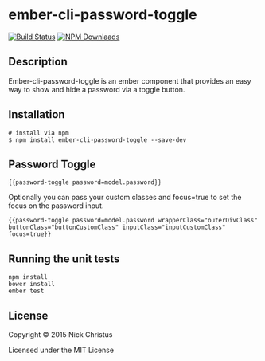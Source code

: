 # ember-cli-password-toggle

[![Build Status][]](https://travis-ci.org/nchristus/ember-cli-password-toggle)
[![NPM Downlaads](https://img.shields.io/npm/dm/ember-cli-password-toggle.svg)](https://www.npmjs.org/package/ember-cli-password-toggle)

## Description
Ember-cli-password-toggle is an ember component that provides an easy way to show and hide a password via a toggle button.

## Installation
```
# install via npm
$ npm install ember-cli-password-toggle --save-dev
```

## Password Toggle

```
{{password-toggle password=model.password}}
```

Optionally you can pass your custom classes and focus=true to set the focus on the password input.

```
{{password-toggle password=model.password wrapperClass="outerDivClass" buttonClass="buttonCustomClass" inputClass="inputCustomClass" focus=true}}
```

## Running the unit tests

    npm install
    bower install
    ember test

## License

Copyright © 2015 Nick Christus

Licensed under the MIT License


[Build Status]: https://secure.travis-ci.org/nchristus/ember-cli-password-toggle.png?branch=master
